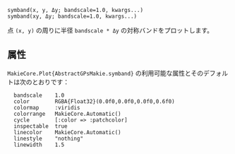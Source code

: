 ```
symband(x, y, Δy; bandscale=1.0, kwargs...)
symband(xy, Δy; bandscale=1.0, kwargs...)
```

点 `(x, y)` の周りに半径 `bandscale * Δy` の対称バンドをプロットします。

## 属性

`MakieCore.Plot{AbstractGPsMakie.symband}` の利用可能な属性とそのデフォルトは次のとおりです：

```
  bandscale    1.0
  color        RGBA{Float32}(0.0f0,0.0f0,0.0f0,0.6f0)
  colormap     :viridis
  colorrange   MakieCore.Automatic()
  cycle        [:color => :patchcolor]
  inspectable  true
  linecolor    MakieCore.Automatic()
  linestyle    "nothing"
  linewidth    1.5
```
